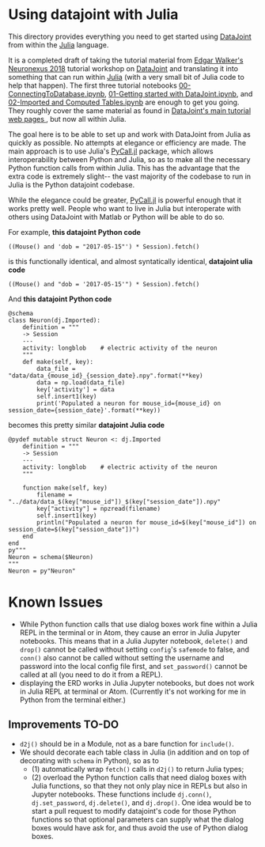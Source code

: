 # Using datajoint with Julia

This directory provides everything you need to get started using [DataJoint](https://datajoint.io/) from within the [Julia](https://julialang.org/) language.

It is a completed draft of taking the tutorial material from [Edgar Walker's Neuronexus 2018](../../..) tutorial workshop on [DataJoint](https://datajoint.io/) and translating it into something that can run within [Julia](https://julialang.org/) (with a very small bit of Julia code to help that happen). The first three tutorial notebooks [00-ConnectingToDatabase.ipynb](./00-ConnectingToDatabase.ipynb), [01-Getting started with DataJoint.ipynb](01-Getting%20started%20with%20DataJoint.ipynb), and [02-Imported and Computed Tables.ipynb](02-Imported%20and%20Computed%20Tables.ipynb) are enough to get you going. They roughly cover the same material as found in [DataJoint's main tutorial web pages ](https://tutorials.datajoint.io/beginner/building-first-pipeline/python/first-table.html), but now all within Julia.

The goal here is to be able to set up and work with DataJoint from Julia as quickly as possible. No attempts at elegance or efficiency are made. The main approach is to use Julia's [PyCall.jl](https://github.com/JuliaPy/PyCall.jl) package, which allows interoperability between Python and Julia, so as to make all the necessary Python function calls from within Julia. This has the advantage that the extra code is extremely slight-- the vast majority of the codebase to run in Julia is the Python datajoint codebase.

While the elegance could be greater, [PyCall.jl](https://github.com/JuliaPy/PyCall.jl) is powerful enough that it works pretty well. People who want to live in Julia but interoperate with others using DataJoint with Matlab or Python will be able to do so.  

For example, **this datajoint Python code**

```
((Mouse() and 'dob = "2017-05-15"') * Session).fetch()
```

is this functionally identical, and almost syntatically identical, **datajoint ulia code**

```
((Mouse() and "dob = '2017-05-15'") * Session).fetch()
```

And **this datajoint Python code**
```
@schema
class Neuron(dj.Imported):
    definition = """
    -> Session
    ---
    activity: longblob    # electric activity of the neuron
    """
    def make(self, key):
        data_file = "data/data_{mouse_id}_{session_date}.npy".format(**key)
        data = np.load(data_file)
        key['activity'] = data
        self.insert1(key)
        print('Populated a neuron for mouse_id={mouse_id} on session_date={session_date}'.format(**key))
```

becomes this pretty similar **datajoint Julia code**

```
@pydef mutable struct Neuron <: dj.Imported
    definition = """
    -> Session
    ---
    activity: longblob    # electric activity of the neuron
    """
    
    function make(self, key)
        filename = "../data/data_$(key["mouse_id"])_$(key["session_date"]).npy"
        key["activity"] = npzread(filename)
        self.insert1(key)
        println("Populated a neuron for mouse_id=$(key["mouse_id"]) on session_date=$(key["session_date"])")
    end
end
py"""
Neuron = schema($Neuron)
"""
Neuron = py"Neuron"
```





# Known Issues

* While Python function calls that use dialog boxes work fine within a Julia REPL in the terminal or in Atom, they cause an error in Julia Jupyter notebooks.  This means that in a Julia Jupyter notebook, `delete()` and `drop()` cannot be called without setting `config`'s `safemode` to false, and `conn()` also cannot be called without setting the username and password into the local config file first, and `set_password()` cannot be called at all (you need to do it from a REPL).
* displaying the ERD works in Julia Jupyter notebooks, but does not work in Julia REPL at terminal or Atom. (Currently it's not working for me in Python from the terminal either.)

## Improvements TO-DO
* `d2j()` should be in a Module, not as a bare function for `include()`.
* We should decorate each table class in Julia (in addition and on top of decorating with `schema` in Python), so as to 
  * (1) automatically wrap `fetch()` calls in `d2j()` to return Julia types; 
  * (2) overload the Python function calls that need dialog boxes with Julia functions, so that they not only play nice in REPLs but also in Jupyter notebooks.  These functions include `dj.conn()`, `dj.set_password`, `dj.delete()`, and `dj.drop()`.  One idea would be to start a pull request to modify datajoint's code for those Python functions so that optional parameters can supply what the dialog boxes would have ask for, and thus avoid the use of Python dialog boxes. 

